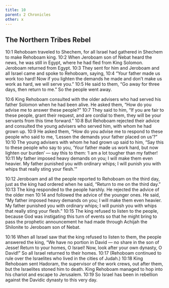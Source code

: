 ```yaml
---
title: 10
parent: 2 Chronicles
other: x
---
```



## The Northern Tribes Rebel

<a name="10:1">10:1</a> Rehoboam traveled to Shechem, for all Israel had gathered in Shechem to make Rehoboam king. <a name="10:2">10:2</a> When Jeroboam son of Nebat heard the news, he was still in Egypt, where he had fled from King Solomon. Jeroboam returned from Egypt. <a name="10:3">10:3</a> They sent for him and Jeroboam and all Israel came and spoke to Rehoboam, saying, <a name="10:4">10:4</a> “Your father made us work too hard! Now if you lighten the demands he made and don’t make us work as hard, we will serve you.” <a name="10:5">10:5</a> He said to them, “Go away for three days, then return to me.” So the people went away.

<a name="10:6">10:6</a> King Rehoboam consulted with the older advisers who had served his father Solomon when he had been alive. He asked them, “How do you advise me to answer these people?” <a name="10:7">10:7</a> They said to him, “If you are fair to these people, grant their request, and are cordial to them, they will be your servants from this time forward.” <a name="10:8">10:8</a> But Rehoboam rejected their advice and consulted the young advisers who served him, with whom he had grown up. <a name="10:9">10:9</a> He asked them, “How do you advise me to respond to these people who said to me, ‘Lessen the demands your father placed on us’?” <a name="10:10">10:10</a> The young advisers with whom he had grown up said to him, “Say this to these people who say to you, ‘Your father made us work hard, but now lighten our burden’ — say this to them: ‘I am a lot tougher than my father! <a name="10:11">10:11</a> My father imposed heavy demands on you; I will make them even heavier. My father punished you with ordinary whips; I will punish you with whips that really sting your flesh.’”

<a name="10:12">10:12</a> Jeroboam and all the people reported to Rehoboam on the third day, just as the king had ordered when he said, “Return to me on the third day.” <a name="10:13">10:13</a> The king responded to the people harshly. He rejected the advice of the older men <a name="10:14">10:14</a> and followed the advice of the younger ones. He said, “My father imposed heavy demands on you; I will make them even heavier. My father punished you with ordinary whips; I will punish you with whips that really sting your flesh.” <a name="10:15">10:15</a> The king refused to listen to the people, because God was instigating this turn of events so that he might bring to pass the prophetic announcement he had made through Achijah the Shilonite to Jeroboam son of Nebat.

<a name="10:16">10:16</a> When all Israel saw that the king refused to listen to them, the people answered the king, “We have no portion in David — no share in the son of Jesse! Return to your homes, O Israel! Now, look after your own dynasty, O David!” So all Israel returned to their homes. <a name="10:17">10:17</a> (Rehoboam continued to rule over the Israelites who lived in the cities of Judah.) <a name="10:18">10:18</a> King Rehoboam sent Hadoram, the supervisor of the work crews, out after them, but the Israelites stoned him to death. King Rehoboam managed to hop into his chariot and escape to Jerusalem. <a name="10:19">10:19</a> So Israel has been in rebellion against the Davidic dynasty to this very day.